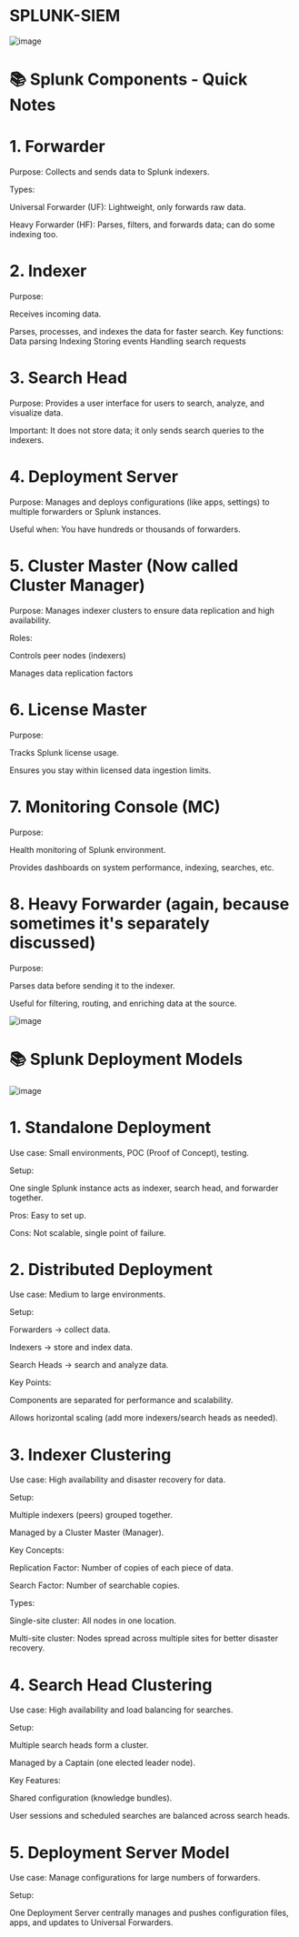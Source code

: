 # SPLUNK-SIEM

![image](https://github.com/user-attachments/assets/a4aa5438-e081-4eb8-8bd3-993df443a1b4)

# 📚 Splunk Components - Quick Notes
# 1. Forwarder
  Purpose: Collects and sends data to Splunk indexers.

  Types:

  Universal Forwarder (UF): Lightweight, only forwards raw data.

   Heavy Forwarder (HF): Parses, filters, and forwards data; can do some indexing too.

# 2. Indexer
  Purpose:

  Receives incoming data.

  Parses, processes, and indexes the data for faster search.
    Key functions:
    Data parsing
    Indexing
    Storing events
    Handling search requests

# 3. Search Head
Purpose: Provides a user interface for users to search, analyze, and visualize data.

Important: It does not store data; it only sends search queries to the indexers.

# 4. Deployment Server
Purpose: Manages and deploys configurations (like apps, settings) to multiple forwarders or Splunk instances.

Useful when: You have hundreds or thousands of forwarders.

# 5. Cluster Master (Now called Cluster Manager)
Purpose: Manages indexer clusters to ensure data replication and high availability.

Roles:

Controls peer nodes (indexers)

Manages data replication factors

# 6. License Master
Purpose:

Tracks Splunk license usage.

Ensures you stay within licensed data ingestion limits.

# 7. Monitoring Console (MC)
Purpose:

Health monitoring of Splunk environment.

Provides dashboards on system performance, indexing, searches, etc.

# 8. Heavy Forwarder (again, because sometimes it's separately discussed)
Purpose:

Parses data before sending it to the indexer.

Useful for filtering, routing, and enriching data at the source.

![image](https://github.com/user-attachments/assets/953ae5aa-d585-4c38-9b4b-01258f050394)

# 📚 Splunk Deployment Models

![image](https://github.com/user-attachments/assets/7c84d308-89b3-4497-8c45-3990af9172b3)

# 1. Standalone Deployment
Use case: Small environments, POC (Proof of Concept), testing.

Setup:

One single Splunk instance acts as indexer, search head, and forwarder together.

Pros: Easy to set up.

Cons: Not scalable, single point of failure.

# 2. Distributed Deployment
Use case: Medium to large environments.

Setup:

Forwarders → collect data.

Indexers → store and index data.

Search Heads → search and analyze data.

Key Points:

Components are separated for performance and scalability.

Allows horizontal scaling (add more indexers/search heads as needed).

# 3. Indexer Clustering
Use case: High availability and disaster recovery for data.

Setup:

Multiple indexers (peers) grouped together.

Managed by a Cluster Master (Manager).

Key Concepts:

Replication Factor: Number of copies of each piece of data.

Search Factor: Number of searchable copies.

Types:

Single-site cluster: All nodes in one location.

Multi-site cluster: Nodes spread across multiple sites for better disaster recovery.

# 4. Search Head Clustering
Use case: High availability and load balancing for searches.

Setup:

Multiple search heads form a cluster.

Managed by a Captain (one elected leader node).

Key Features:

Shared configuration (knowledge bundles).

User sessions and scheduled searches are balanced across search heads.

# 5. Deployment Server Model
Use case: Manage configurations for large numbers of forwarders.

Setup:

One Deployment Server centrally manages and pushes configuration files, apps, and updates to Universal Forwarders.

